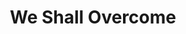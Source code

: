 ---
index: 3
layout: default
title: We Shall Overcome
event: Albany Movement
artist: Pete Seeger
genre: Folk
writer: Pete Seeger, Guy Carawan, Zilphia Horton, Frank Hamilton
producer: Harold Leventhal
album: We Shall Overcome
label: Columbia 
country: USA
language: English 
duration: '5:58' 
released: 1963
video: https://www.youtube.com/embed/M_Ld8JGv56E
award1: Grammy for Best Folk Recording by Pete Seeger, 1963
award2: Selected for preservation in the Library of Congress, with the National Recording Registry deeming the song "culturally, historically, or aesthetically important.", 2007
award3:
description: Pete Seeger first heard the song sung by Tobacco workers in the late 1940s.  Prior to the Albany movement, the song was commonly performed within the Southern white folk tradition. When the organisation was led by Bernice Johnson Reagon, black activists changed the structure and tempo of the song which turned it into a protest song sung at mass gatherings (Ward)
more-versions: https://secondhandsongs.com/performance/444349/versions#nav-entity
versions: |
    Guy Carawan (1961)<br> 
    Joan Baez (1963) <br>
    Mahalia Jackson (1963)
coverart: media/images/cover-art/weshallovercome_coverart.jpg
source1: Rosenthal,S., 2006., “We Shall Overcome”—Pete Seeger (1963), <em> National Library of Congress </3em>
source1-url: https://www.loc.gov/static/programs/national-recording-preservation-board/documents/WeShallOvercome.pdf 
source2: 'Seeger, Pete (1997). Where Have All The Flowers Gone – A Musical Autobiography. Bethlehem, PA: Sing Out'
source2-url:
---